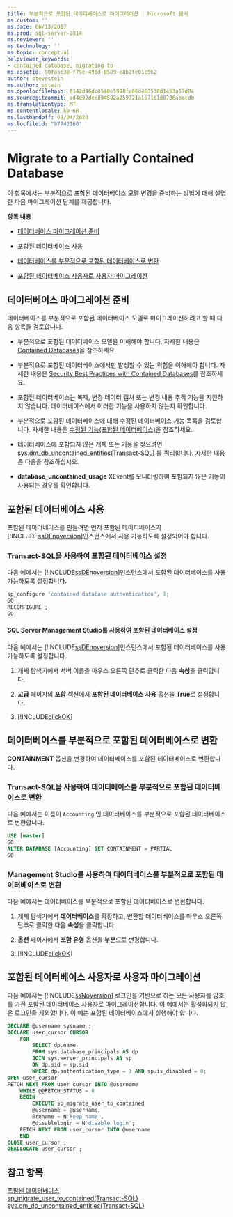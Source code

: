 ```yaml
---
title: 부분적으로 포함된 데이터베이스로 마이그레이션 | Microsoft 문서
ms.custom: ''
ms.date: 06/13/2017
ms.prod: sql-server-2014
ms.reviewer: ''
ms.technology: ''
ms.topic: conceptual
helpviewer_keywords:
- contained database, migrating to
ms.assetid: 90faac38-f79e-496d-b589-e8b2fe01c562
author: stevestein
ms.author: sstein
ms.openlocfilehash: 6142d46dc0540e5998fa66d463538d1453a17d84
ms.sourcegitcommit: ad4d92dce894592a259721a1571b1d8736abacdb
ms.translationtype: MT
ms.contentlocale: ko-KR
ms.lasthandoff: 08/04/2020
ms.locfileid: "87742160"
---
```

# <a name="migrate-to-a-partially-contained-database"></a>Migrate to a Partially Contained Database
  이 항목에서는 부분적으로 포함된 데이터베이스 모델 변경을 준비하는 방법에 대해 설명한 다음 마이그레이션 단계를 제공합니다.  
  
 **항목 내용**  
  
-   [데이터베이스 마이그레이션 준비](#prepare)  
  
-   [포함된 데이터베이스 사용](#enable)  
  
-   [데이터베이스를 부분적으로 포함된 데이터베이스로 변환](#convert)  
  
-   [포함된 데이터베이스 사용자로 사용자 마이그레이션](#users)  
  
##  <a name="preparing-to-migrate-a-database"></a><a name="prepare"></a> 데이터베이스 마이그레이션 준비  
 데이터베이스를 부분적으로 포함된 데이터베이스 모델로 마이그레이션하려고 할 때 다음 항목을 검토합니다.  
  
-   부분적으로 포함된 데이터베이스 모델을 이해해야 합니다. 자세한 내용은 [Contained Databases](contained-databases.md)을 참조하세요.  
  
-   부분적으로 포함된 데이터베이스에서만 발생할 수 있는 위험을 이해해야 합니다. 자세한 내용은 [Security Best Practices with Contained Databases](security-best-practices-with-contained-databases.md)를 참조하세요.  
  
-   포함된 데이터베이스는 복제, 변경 데이터 캡처 또는 변경 내용 추적 기능을 지원하지 않습니다. 데이터베이스에서 이러한 기능을 사용하지 않는지 확인합니다.  
  
-   부분적으로 포함된 데이터베이스에 대해 수정된 데이터베이스 기능 목록을 검토합니다. 자세한 내용은 [수정된 기능&#40;포함된 데이터베이스&#41;](modified-features-contained-database.md)을 참조하세요.  
  
-   데이터베이스에 포함되지 않은 개체 또는 기능을 찾으려면 [sys.dm_db_uncontained_entities&#40;Transact-SQL&#41;](/sql/relational-databases/system-dynamic-management-views/sys-dm-db-uncontained-entities-transact-sql) 를 쿼리합니다. 자세한 내용은 다음을 참조하십시오.  
  
-   **database_uncontained_usage** XEvent를 모니터링하여 포함되지 않은 기능이 사용되는 경우를 확인합니다.  
  
##  <a name="enable-contained-databases"></a><a name="enable"></a> 포함된 데이터베이스 사용  
 포함된 데이터베이스를 만들려면 먼저 포함된 데이터베이스가 [!INCLUDE[ssDEnoversion](../../includes/ssdenoversion-md.md)]인스턴스에서 사용 가능하도록 설정되어야 합니다.  
  
### <a name="enabling-contained-databases-using-transact-sql"></a>Transact-SQL을 사용하여 포함된 데이터베이스 설정  
 다음 예에서는 [!INCLUDE[ssDEnoversion](../../includes/ssdenoversion-md.md)]인스턴스에서 포함된 데이터베이스를 사용 가능하도록 설정합니다.  
  
```sql  
sp_configure 'contained database authentication', 1;  
GO  
RECONFIGURE ;  
GO  
```  
  
#### <a name="enabling-contained-databases-using-management-studio"></a>SQL Server Management Studio를 사용하여 포함된 데이터베이스 설정  
 다음 예에서는 [!INCLUDE[ssDEnoversion](../../includes/ssdenoversion-md.md)]인스턴스에서 포함된 데이터베이스를 사용 가능하도록 설정합니다.  
  
1.  개체 탐색기에서 서버 이름을 마우스 오른쪽 단추로 클릭한 다음 **속성**을 클릭합니다.  
  
2.  **고급** 페이지의 **포함** 섹션에서 **포함된 데이터베이스 사용** 옵션을 **True**로 설정합니다.  
  
3.  [!INCLUDE[clickOK](../../../includes/clickok-md.md)]  
  
##  <a name="converting-a-database-to-partially-contained"></a><a name="convert"></a> 데이터베이스를 부분적으로 포함된 데이터베이스로 변환  
 **CONTAINMENT** 옵션을 변경하여 데이터베이스를 포함된 데이터베이스로 변환합니다.  
  
### <a name="converting-a-database-to-partially-contained-using-transact-sql"></a>Transact-SQL을 사용하여 데이터베이스를 부분적으로 포함된 데이터베이스로 변환  
 다음 예에서는 이름이 `Accounting` 인 데이터베이스를 부분적으로 포함된 데이터베이스로 변환합니다.  
  
```sql  
USE [master]  
GO  
ALTER DATABASE [Accounting] SET CONTAINMENT = PARTIAL  
GO  
```  
  
### <a name="converting-a-database-to-partially-contained-using-management-studio"></a>Management Studio를 사용하여 데이터베이스를 부분적으로 포함된 데이터베이스로 변환  
 다음 예에서는 데이터베이스를 부분적으로 포함된 데이터베이스로 변환합니다.  
  
1.  개체 탐색기에서 **데이터베이스**를 확장하고, 변환할 데이터베이스를 마우스 오른쪽 단추로 클릭한 다음 **속성**을 클릭합니다.  
  
2.  **옵션** 페이지에서 **포함 유형** 옵션을 **부분**으로 변경합니다.  
  
3.  [!INCLUDE[clickOK](../../../includes/clickok-md.md)]  
  
##  <a name="migrating-users-to-contained-database-users"></a><a name="users"></a> 포함된 데이터베이스 사용자로 사용자 마이그레이션  
 다음 예에서는 [!INCLUDE[ssNoVersion](../../includes/ssnoversion-md.md)] 로그인을 기반으로 하는 모든 사용자를 암호를 가진 포함된 데이터베이스 사용자로 마이그레이션합니다. 이 예에서는 활성화되지 않은 로그인을 제외합니다. 이 예는 포함된 데이터베이스에서 실행해야 합니다.  
  
```sql  
DECLARE @username sysname ;  
DECLARE user_cursor CURSOR  
    FOR   
        SELECT dp.name   
        FROM sys.database_principals AS dp  
        JOIN sys.server_principals AS sp   
        ON dp.sid = sp.sid  
        WHERE dp.authentication_type = 1 AND sp.is_disabled = 0;  
OPEN user_cursor  
FETCH NEXT FROM user_cursor INTO @username  
    WHILE @@FETCH_STATUS = 0  
    BEGIN  
        EXECUTE sp_migrate_user_to_contained   
        @username = @username,  
        @rename = N'keep_name',  
        @disablelogin = N'disable_login';  
    FETCH NEXT FROM user_cursor INTO @username  
    END  
CLOSE user_cursor ;  
DEALLOCATE user_cursor ;  
```  
  
## <a name="see-also"></a>참고 항목  
 [포함된 데이터베이스](contained-databases.md)   
 [sp_migrate_user_to_contained&#40;Transact-SQL&#41;](/sql/relational-databases/system-stored-procedures/sp-migrate-user-to-contained-transact-sql)   
 [sys.dm_db_uncontained_entities&#40;Transact-SQL&#41;](/sql/relational-databases/system-dynamic-management-views/sys-dm-db-uncontained-entities-transact-sql)  
  
  
